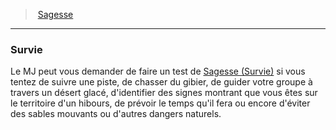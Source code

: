﻿---
!GenericItem
Id: abilities_wisdom_hd.md#survie
ParentLink: abilities_wisdom_hd.md#sagesse
Name: Survie
ParentName: Sagesse
NameLevel: 3
Attributes:
  Name: Survie
  Markdown: >+
    ### <!--Name-->Survie<!--/Name-->


    Le MJ peut vous demander de faire un test de [Sagesse (Survie)](hd_abilities_wisdom_survie.md) si vous tentez de suivre une piste, de chasser du gibier, de guider votre groupe à travers un désert glacé, d'identifier des signes montrant que vous êtes sur le territoire d'un hibours, de prévoir le temps qu'il fera ou encore d'éviter des sables mouvants ou d'autres dangers naturels.

AttributesDictionary: >+
  Name: Survie

  Markdown: >+

    ### <!--Name-->Survie<!--/Name-->





    Le MJ peut vous demander de faire un test de [Sagesse (Survie)](hd_abilities_wisdom_survie.md) si vous tentez de suivre une piste, de chasser du gibier, de guider votre groupe à travers un désert glacé, d'identifier des signes montrant que vous êtes sur le territoire d'un hibours, de prévoir le temps qu'il fera ou encore d'éviter des sables mouvants ou d'autres dangers naturels.



---
> [Sagesse](hd_abilities_wisdom.md)

---

### Survie

Le MJ peut vous demander de faire un test de [Sagesse (Survie)](hd_abilities_wisdom_survie.md) si vous tentez de suivre une piste, de chasser du gibier, de guider votre groupe à travers un désert glacé, d'identifier des signes montrant que vous êtes sur le territoire d'un hibours, de prévoir le temps qu'il fera ou encore d'éviter des sables mouvants ou d'autres dangers naturels.

